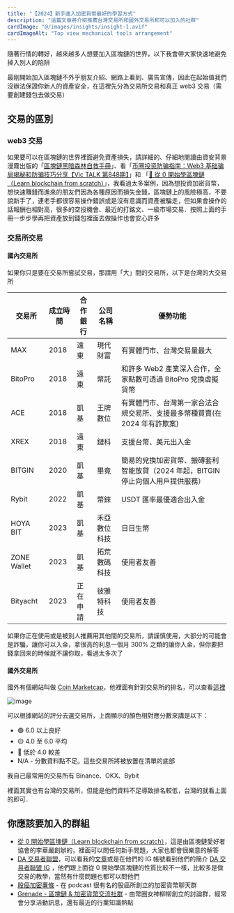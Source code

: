 ```yaml
---
title: "【2024】新手進入加密貨幣最好的學習方式"
description: "這篇文章將介紹推薦台灣交易所和國外交易所和可以加入的社群"
cardImage: "@/images/insights/insight-1.avif"
cardImageAlt: "Top view mechanical tools arrangement"
---
```


隨著行情的轉好，越來越多人想要加入區塊鏈的世界，以下我會帶大家快速地避免掉入別人的陷阱


最剛開始加入區塊鏈不外乎朋友介紹、網路上看到、廣告宣傳，因此在起始值我們沒辦法保證你新人的資產安全，在這裡先分為交易所交易和真正 web3 交易（需要創建錢包去做交易）
## 交易的區別

### web3 交易
如果要可以在區塊鏈的世界裡面避免資產損失，請詳細的、仔細地閱讀由資安背景漫霧出版的「[區塊鏈黑暗森林自救手冊](https://github.com/slowmist/Blockchain-dark-forest-selfguard-handbook/blob/main/README_CN.md)」、看「[币圈投资防骗指南：Web3 基础骗局揭秘和防骗技巧分享【Vic TALK 第848期】](https://youtu.be/39nu0Qd00yI?si=LDrPFHQQLycWq-zS)」和
「[🧪 從 0 開始學區塊鏈（Learn blockchain from scratch）](https://www.facebook.com/groups/blockchain.zh/)」，我看過太多案例，因為想投資加密貨幣，想快速賺錢而進來的朋友們因為各種原因而損失金錢，區塊鏈上的風險極高，不要說新手了，連老手都很容易操作錯誤或是沒有意識而資產被騙走，但如果會操作的話報酬也相對高，很多的空投機會、最近的打銘文、一級市場交易．按照上面的手冊一步步學再把資產放到錢包裡面去做操作也會安心許多

### 交易所交易

#### 國內交易所
如果你只是要在交易所嘗試交易，那請用「大」間的交易所，以下是台灣的大交易所

| 交易所 | 成立時間 |合作銀行|	公司名稱	|優勢功能|
| ------ | ----------- | -----------| ----------- | ----------- | 
| MAX	 | 2018 | 遠東 | 	現代財富 | 	有實體門市、台灣交易量最大 | 
| BitoPro| 2018	| 遠東 | 	幣託    |  和許多 Web2 產業深入合作，全家點數可透過 BitoPro 兌換虛擬貨幣 | 
| ACE	 | 2018	| 凱基 | 王牌數位  | 	有實體門市、台灣第一家合法合規交易所、支援最多幣種買賣(在 2024 年有詐欺案) | 
| XREX   | 2018 | 遠東 | 	鏈科    |  支援台幣、美元出入金 |
| BITGIN | 2020	| 凱基 | 	畢竟    |  簡易的兌換加密貨幣、搬磚套利智能放貸（2024 年起，BITGIN 停止向個人用戶提供服務）| 
| Rybit	 | 2022 | 凱基 | 	幣錸    |  USDT 匯率最優適合出入金 | 
| HOYA BIT | 2023 | 凱基 | 禾亞數位科技 |  日日生幣 | 
| ZONE Wallet | 2023 | 凱基 | 拓荒數碼科技 |  使用者友善 | 
| Bityacht	| 2023 | 正在申請 | 彼雅特科技	| 使用者友善 | 

如果你正在使用或是被別人推薦用其他間的交易所，請謹慎使用，大部分的可能會是詐騙，讓你可以入金，拿很高的利息一個月 300% 之類的讓你入金，但你要把錢拿回來的時候就不讓你取，看過太多次了


#### 國外交易所

國外有個網站叫做 [Coin Marketcap](https://coinmarketcap.com/zh-tw/)，他裡面有針對交易所的排名，可以查看[這裡](https://coinmarketcap.com/zh-tw/rankings/exchanges/)

![image](https://imgur.com/Ez3EHBF.png)

可以根據網站的評分去選交易所，上面顯示的顏色相對應分數來講是以下： 
- 🟢 6.0 以上良好 
- 🟡 4.0 至 6.0 平均
- 🔴 低於 4.0 較差
- N/A - 分數資料點不足。這些交易所將被放置在清單的底部

我自己最常用的交易所有 Binance、OKX、Bybit

裡面其實也有台灣的交易所，但能是他們資料不足導致排名較低，台灣的就看上面的即可．
## 你應該要加入的群組

- [從 0 開始學區塊鏈（Learn blockchain from scratch）](https://bit.ly/lineBlockchain)，這是由區塊鏈愛好者協會的李華嚴創辦的，裡面可以問任何新手問題，大家也都會很樂意的解答
- [DA 交易者聯盟](https://datatw.io/)，可以看我的[文章](https://blockspaces.xyz/daCapital-introduce)或是在他們的 IG 帳號看到他們的簡介 [DA 交易者聯盟 IG](https://www.instagram.com/p/CxqBQkBy4VS/?hl=zh-tw&img_index=1) ，他們跟上面從 0 開始學區塊鏈的性質比較不一樣，比較多是做交易的教學，當然有什麼問題也都可以問他們
- [股癌加密薯條](https://t.me/joinchat/HxXH6hyp8s0gT2Ovw4QrAQ) - 在 podcast 很有名的股癌所創立的加密貨幣聊天群
- [Grenade - 區塊鏈 & 加密貨幣交流社群](https://t.me/grenadetw) - 由幣圈女神柳柳創立的討論群，經常會分享活動訊息，還有最近的行業知識熱點